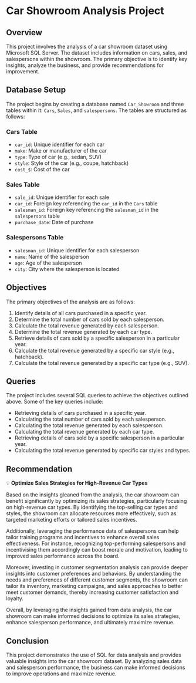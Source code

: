 # Car Showroom Analysis Project

## Overview
This project involves the analysis of a car showroom dataset using Microsoft SQL Server. The dataset includes information on cars, sales, and salespersons within the showroom. The primary objective is to identify key insights, analyze the business, and provide recommendations for improvement.

## Database Setup
The project begins by creating a database named `Car_Showroom` and three tables within it: `Cars`, `Sales`, and `salespersons`. The tables are structured as follows:

### Cars Table
- `car_id`: Unique identifier for each car
- `make`: Make or manufacturer of the car
- `type`: Type of car (e.g., sedan, SUV)
- `style`: Style of the car (e.g., coupe, hatchback)
- `cost_$`: Cost of the car

### Sales Table
- `sale_id`: Unique identifier for each sale
- `car_id`: Foreign key referencing the `car_id` in the `Cars` table
- `salesman_id`: Foreign key referencing the `salesman_id` in the `salespersons` table
- `purchase_date`: Date of purchase

### Salespersons Table
- `salesman_id`: Unique identifier for each salesperson
- `name`: Name of the salesperson
- `age`: Age of the salesperson
- `city`: City where the salesperson is located

## Objectives
The primary objectives of the analysis are as follows:
1. Identify details of all cars purchased in a specific year.
2. Determine the total number of cars sold by each salesperson.
3. Calculate the total revenue generated by each salesperson.
4. Determine the total revenue generated by each car type.
5. Retrieve details of cars sold by a specific salesperson in a particular year.
6. Calculate the total revenue generated by a specific car style (e.g., hatchback).
7. Calculate the total revenue generated by a specific car type (e.g., SUV).

## Queries
The project includes several SQL queries to achieve the objectives outlined above. Some of the key queries include:
- Retrieving details of cars purchased in a specific year.
- Calculating the total number of cars sold by each salesperson.
- Calculating the total revenue generated by each salesperson.
- Calculating the total revenue generated by each car type.
- Retrieving details of cars sold by a specific salesperson in a particular year.
- Calculating the total revenue generated by specific car styles and types.

## Recommendation
   💡 **Optimize Sales Strategies for High-Revenue Car Types**

Based on the insights gleaned from the analysis, the car showroom can benefit significantly by optimizing its sales strategies, particularly focusing on high-revenue car types. By identifying the top-selling car types and styles, the showroom can allocate resources more effectively, such as targeted marketing efforts or tailored sales incentives.

Additionally, leveraging the performance data of salespersons can help tailor training programs and incentives to enhance overall sales effectiveness. For instance, recognizing top-performing salespersons and incentivising them accordingly can boost morale and motivation, leading to improved sales performance across the board.

Moreover, investing in customer segmentation analysis can provide deeper insights into customer preferences and behaviors. By understanding the needs and preferences of different customer segments, the showroom can tailor its inventory, marketing campaigns, and sales approaches to better meet customer demands, thereby increasing customer satisfaction and loyalty.

Overall, by leveraging the insights gained from data analysis, the car showroom can make informed decisions to optimize its sales strategies, enhance salesperson performance, and ultimately maximize revenue.


## Conclusion
This project demonstrates the use of SQL for data analysis and provides valuable insights into the car showroom dataset. By analyzing sales data and salesperson performance, the business can make informed decisions to improve operations and maximize revenue.
